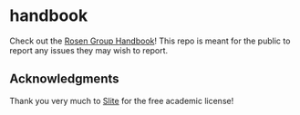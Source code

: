 # handbook

Check out the [Rosen Group Handbook](https://rosengroup.slite.page/p/a5o5edzOXesjc8/Rosen-Group-Handbook)! This repo is meant for the public to report any issues they may wish to report.

## Acknowledgments

Thank you very much to [Slite](https://refer.slite.com/eqw9lp1mm152) for the free academic license!
